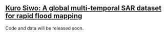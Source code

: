 ## [Kuro Siwo: A global multi-temporal SAR dataset for rapid flood mapping](https://arxiv.org/abs/2311.12056) 

Code and data will be released soon.
